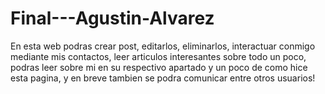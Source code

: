 # Final---Agustin-Alvarez

En esta web podras crear post, editarlos, eliminarlos, interactuar conmigo mediante mis contactos, leer articulos interesantes sobre todo un poco,
podras leer sobre mi en su respectivo apartado y un poco de como hice esta pagina, y en breve tambien se podra comunicar entre otros usuarios!
